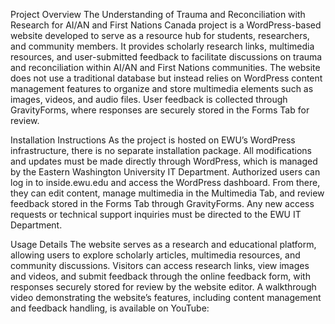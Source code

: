 Project Overview
The Understanding of Trauma and Reconciliation with Research for AI/AN and First Nations Canada project is a WordPress-based website developed to serve as a resource hub for students, researchers, and community members. It provides scholarly research links, multimedia resources, and user-submitted feedback to facilitate discussions on trauma and reconciliation within AI/AN and First Nations communities.
The website does not use a traditional database but instead relies on WordPress content management features to organize and store multimedia elements such as images, videos, and audio files. User feedback is collected through GravityForms, where responses are securely stored in the Forms Tab for review. 

Installation Instructions
As the project is hosted on EWU’s WordPress infrastructure, there is no separate installation package. All modifications and updates must be made directly through WordPress, which is managed by the Eastern Washington University IT Department.
Authorized users can log in to inside.ewu.edu and access the WordPress dashboard. From there, they can edit content, manage multimedia in the Multimedia Tab, and review feedback stored in the Forms Tab through GravityForms. Any new access requests or technical support inquiries must be directed to the EWU IT Department.

Usage Details
The website serves as a research and educational platform, allowing users to explore scholarly articles, multimedia resources, and community discussions. Visitors can access research links, view images and videos, and submit feedback through the online feedback form, with responses securely stored for review by the website editor.
A walkthrough video demonstrating the website’s features, including content management and feedback handling, is available on YouTube:
